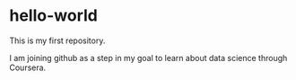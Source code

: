 # hello-world
This is my first repository.

I am joining github as a step in my goal to learn about data science through Coursera.

